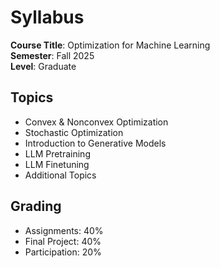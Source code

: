 # Syllabus

**Course Title**: Optimization for Machine Learning  
**Semester**: Fall 2025  
**Level**: Graduate   

## Topics
- Convex & Nonconvex Optimization
- Stochastic Optimization
- Introduction to Generative Models
- LLM Pretraining
- LLM Finetuning
- Additional Topics

## Grading
- Assignments: 40%
- Final Project: 40%
- Participation: 20%